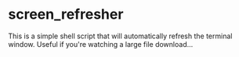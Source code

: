 # screen_refresher

This is a simple shell script that will automatically refresh the terminal window. Useful if you're watching a large file download...
